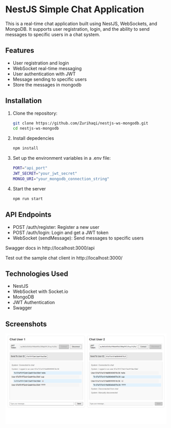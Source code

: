 # NestJS Simple Chat Application

This is a real-time chat application built using NestJS, WebSockets, and MongoDB. It supports user registration, login, and the ability to send messages to specific users in a chat system.

## Features

- User registration and login
- WebSocket real-time messaging
- User authentication with JWT
- Message sending to specific users
- Store the messages in mongodb

## Installation

1. Clone the repository:
   ```bash
   git clone https://github.com/Zurihaqi/nestjs-ws-mongodb.git
   cd nestjs-ws-mongodb
   ```
2. Install depedencies
   ```bash
   npm install
   ```
3. Set up the environment variables in a .env file:
   ```bash
   PORT="api_port"
   JWT_SECRET="your_jwt_secret"
   MONGO_URI="your_mongodb_connection_string"
   ```
4. Start the server
   ```bash
   npm run start
   ```

## API Endpoints

- POST /auth/register: Register a new user
- POST /auth/login: Login and get a JWT token
- WebSocket (sendMessage): Send messages to specific users

Swagger docs in http://localhost:3000/api

Test out the sample chat client in http://localhost:3000/

## Technologies Used

- NestJS
- WebSocket with Socket.io
- MongoDB
- JWT Authentication
- Swagger

## Screenshots

![alt text](public/image.png)
